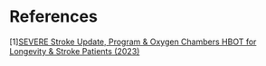 # References
[1][SEVERE Stroke Update, Program & Oxygen Chambers HBOT for Longevity & Stroke Patients (2023)](https://www.youtube.com/watch?v=ISo_zBTm-9Q)
